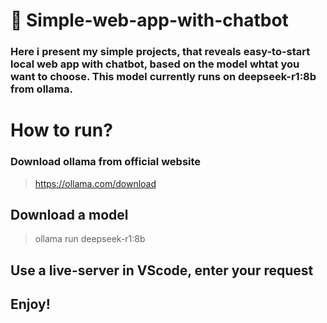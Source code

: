 # 🥗 Simple-web-app-with-chatbot
### Here i present my simple projects, that reveals easy-to-start local web app with chatbot, based on the model whtat you want to choose.  This model currently runs on deepseek-r1:8b from ollama. 
# How to run?
### Download ollama from official website
> https://ollama.com/download
## Download a model
> ollama run deepseek-r1:8b
## Use a live-server in VScode, enter your request
## Enjoy!
